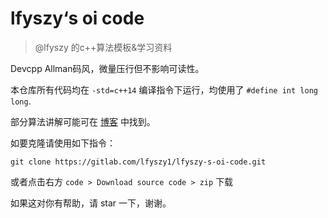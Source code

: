 # lfyszy‘s oi code

>@lfyszy 的c++算法模板&学习资料

Devcpp Allman码风，微量压行但不影响可读性。

本仓库所有代码均在 `-std=c++14` 编译指令下运行，均使用了 `#define int long long`.

部分算法讲解可能可在 [博客](https://lfyszy.top/) 中找到。

如要克隆请使用如下指令：
```
git clone https://gitlab.com/lfyszy1/lfyszy-s-oi-code.git
```

或者点击右方 `code > Download source code > zip` 下载

如果这对你有帮助，请 star 一下，谢谢。